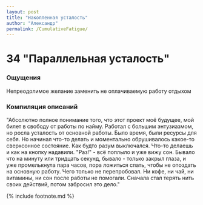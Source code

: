 ```yaml
---
layout: post
title: "Накопленная усталость"
author: "Александр"
permalink: /CumulativeFatigue/
---
```


# 34 "Параллельная усталость"

### Ощущения
Непреодолимое желание заменить не оплачиваемую работу отдыхом

### Компиляция описаний
"Абсолютно полное понимание того, что этот проект моё будущее, мой билет в свободу от работы по найму. Работал с большим энтузиазмом, но росла усталость от основной работы. Было время, были ресурсы для себя. Но начинал что-то делать и моментально обрушивалось какое-то сверхсонное состояние. Как будто разум выключался. Что-то делаешь и как на кнопку надавили. "Раз!" - всё поплыло и уже вижу сон. Бывало что на минуту или тридцать секунд, бывало - только закрыл глаза, и уже промелькнула пара часов, пора ложиться спать, чтобы не опоздать на основную работу. Чего только не перепробовал. Ни кофе, ни чай, ни витамины, ни сон после работы не помогали. Сначала стал терять нить своих действий, потом забросил это дело."  

{% include footnote.md %}
